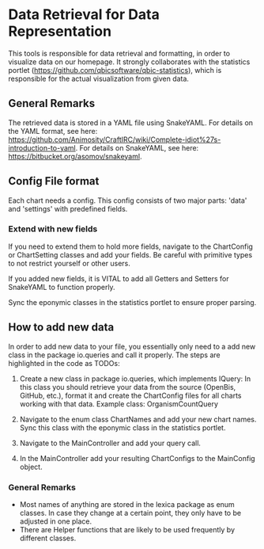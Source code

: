 # Data Retrieval for Data Representation

This tools is responsible for data retrieval and formatting, in order to visualize data on our homepage.
It strongly collaborates with the statistics portlet (https://github.com/qbicsoftware/qbic-statistics), 
which is responsible for the actual visualization from given data.

## General Remarks
The retrieved data is stored in a YAML file using SnakeYAML. For details on the YAML format, see here: https://github.com/Animosity/CraftIRC/wiki/Complete-idiot%27s-introduction-to-yaml. 
For details on SnakeYAML, see here: https://bitbucket.org/asomov/snakeyaml. 

## Config File format
Each chart needs a config. This config consists of two major parts: 'data' and 'settings' with predefined fields.
### Extend with new fields
If you need to extend them to hold more fields, navigate to the ChartConfig or ChartSetting classes and add your fields.
Be careful with primitive types to not restrict yourself or other users.

If you added new fields, it is VITAL to add all Getters and Setters for SnakeYAML to function properly. 

Sync the eponymic classes in the statistics portlet to ensure proper parsing.
## How to add new data 

In order to add new data to your file, you essentially only need to a add new  class in the package io.queries and call
it properly. The steps are highlighted in the code as TODOs:

1. Create a new class in package io.queries, which implements IQuery:
    In this class you should retrieve your data from the source (OpenBis, GitHub, etc.), format it and 
    create the ChartConfig files for all charts working with that data. 
    Example class: OrganismCountQuery
    
2. Navigate to the enum class ChartNames and add your new chart names. Sync this class with the eponymic class
    in the statistics portlet.

3. Navigate to the MainController and add your query call. 

4. In the MainController add your resulting ChartConfigs to the MainConfig object.

### General Remarks
* Most names of anything are stored in the lexica package as enum classes. In case they change at a certain point,
    they only have to be adjusted in one place.
* There are Helper functions that are likely to be used frequently by different classes. 

